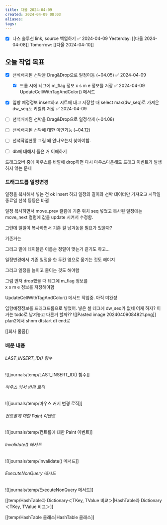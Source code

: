 ```yaml
---
title: 다울 2024-04-09
created: 2024-04-09 08:03
aliases: 
tags:
---
```

- [x] 나스 솔루션 link, source 백업하기 ✅ 2024-04-09
Yesterday: [[다울 2024-04-08]]
Tomorrow: [[다울 2024-04-10]]

## 오늘 작업 목표
- [x] 선석배치된 선박을 Drag&Drop으로 일정이동 (~04.05) ✅ 2024-04-09
	- [x] 드롭 시에 테그에 m_flag 정보 x s m e 정보를 저장 ✅ 2024-04-09 UpdateCellWithTagAndColor() 메서드 
- [x] 입항 예정정보 insert하고 시트에 태그 저장할 때 select max(dw_seq)로 가져온 dw_seq도 키벨류 저장 ✅ 2024-04-09
- [ ] 선석배치된 선박을 Drag&Drop으로 일정삭제 (~04.08)
- [ ] 선석배치된 선박에 대한 이안기능 (~04.12)
- [ ] 선석작업현황 그림 왜 안나오는지 찾아야함.
- [ ] db에 대해서 들은 거 이해하기



드래그오버 중에 마우스를 바깥에 drop하면 
다시 마우스다운해도 드래그 이벤트가 발생하지 않는 문제

### 드래그드롭 일정변경
일정을 복사해서 넣는 건 ok
insert 하되 일정의 길이와 선박 데이터만 가져오고 시작일 종료일 선석 등등은 바뀜

일정 복사하면서 move_prev 컬럼에 기존 위치 seq 넣었고
복사된 일정에는 move_next 컬럼에 값을 update 시켜서 수정함.

그런데 일일이 복사하면서 기존 걸 남겨놓을 필요가 있을까?

기존거는

그리고 밑에 테이블은 이름순 정렬이 맞는거 같기도 하고...

일정변경에서 기존 일정을 한 두칸 옆으로 옮기는 것도 해야지

그리고 일정을 늘이고 줄이는 것도 해야함

그럼 먼저 drop했을 때 테그에 m_flag 정보를  
x s m e 정보를 저장해야함

UpdateCellWithTagAndColor() 메서드 작업중. 아직 미완성

입항예정정보를 드래그드롭으로 넣었어.
넣은 셀 테그에 dw_seq가 없네
어케 하지?
이거는 todo로 남겨놓고 다른거 할까??
![[Pasted image 20240409084821.png]]
plan2에서 shnm dtstart dt end로 


[[회사 물품]]

### 배운 내용
###### LAST_INSERT_ID() 함수
![[journals/temp/LAST_INSERT_ID() 함수]]



###### 마우스 커서 변경 로직
![[journals/temp/마우스 커서 변경 로직]]

###### 컨트롤에 대한 Paint 이벤트
![[journals/temp/컨트롤에 대한 Paint 이벤트]]

###### Invalidate() 메서드
![[journals/temp/Invalidate() 메서드]]


###### ExecuteNonQuery 메서드
![[journals/temp/ExecuteNonQuery 메서드]]


[[temp/HashTable과 Dictionary＜TKey, TValue 비교＞|HashTable과 Dictionary＜TKey, TValue 비교＞]]

[[temp/HashTable 클래스|HashTable 클래스]]